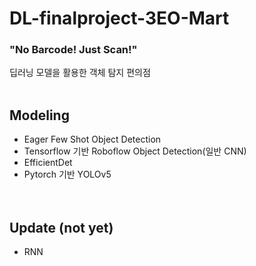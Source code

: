 # DL-finalproject-3EO-Mart
### "No Barcode! Just Scan!"
딥러닝 모델을 활용한 객체 탐지 편의점
<br></br>


## Modeling
- Eager Few Shot Object Detection
- Tensorflow 기반 Roboflow Object Detection(일반 CNN) </br>
- EfficientDet  </br>
- Pytorch 기반 YOLOv5 </br>
<br></br>

## Update (not yet)
- RNN </br>

